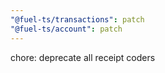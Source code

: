 ```yaml
---
"@fuel-ts/transactions": patch
"@fuel-ts/account": patch
---
```


chore: deprecate all receipt coders
